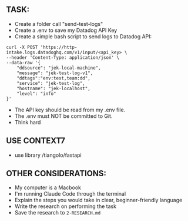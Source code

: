 ## TASK:
- Create a folder call "send-test-logs"
- Create a .env to save my Datadog API Key
- Create a simple bash script to send logs to Datadog API:
```
curl -X POST 'https://http-intake.logs.datadoghq.com/v1/input/<api_key> \
--header 'Content-Type: application/json' \
--data-raw '{
    "ddsource": "jek-local-machine",
    "message": "jek-test-log-v1",
    "ddtags":"env:test,team:dd",
    "service": "jek-test-log",
    "hostname": "jek-localhost",
    "level": "info"
}'
```
- The API key should be read from my .env file.
- The .env must NOT be committed to Git.
- Think hard

<!-- ## EXAMPLES:
- [List any example files in the examples folders and explain how they should be used if any] -->

<!-- ## DOCUMENTATION:
- https://docs.datadoghq.com/api/latest/logs/?code-lang=curl -->

## USE CONTEXT7
- use library /tiangolo/fastapi

## OTHER CONSIDERATIONS:
- My computer is a Macbook
- I'm running Claude Code through the terminal
- Explain the steps you would take in clear, beginner-friendly language
- Write the research on performing the task
- Save the research to `2-RESEARCH.md`